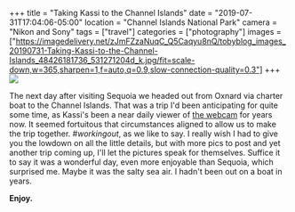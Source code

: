 +++
title = "Taking Kassi to the Channel Islands"
date = "2019-07-31T17:04:06-05:00"
location = "Channel Islands National Park"
camera = "Nikon and Sony"
tags = ["travel"]
categories = ["photography"]
images = ["https://imagedelivery.net/zJmFZzaNuqC_Q5Caqyu8nQ/tobyblog_images_20190731-Taking-Kassi-to-the-Channel-Islands_48426181736_531271204d_k.jpg/fit=scale-down,w=365,sharpen=1,f=auto,q=0.9,slow-connection-quality=0.3"]
+++
![](https://imagedelivery.net/zJmFZzaNuqC_Q5Caqyu8nQ/tobyblog_images_20190731-Taking-Kassi-to-the-Channel-Islands_48426181736_531271204d_k.jpg/fit=scale-down,w=780,sharpen=1,f=auto,q=0.9,slow-connection-quality=0.3)
<!--more-->

The next day after visiting Sequoia we headed out from Oxnard via charter boat to the Channel Islands. That was a trip I'd been anticipating for quite some time, as Kassi's been a near daily viewer of [the webcam](https://www.nps.gov/chis/learn/photosmultimedia/anacapa-landing-cove-webcam.htm) for years now. It seemed fortuitous that circumstances aligned to allow us to make the trip together. *#workingout*, as we like to say. I really wish I had to give you the lowdown on all the little details, but with more pics to post and yet another trip coming up, I'll let the pictures speak for themselves. Suffice it to say it was a wonderful day, even more enjoyable than Sequoia, which surprised me. Maybe it was the salty sea air. I hadn't been out on a boat in years. 

**Enjoy.**

<div id="mygallery">
		<a class="swipebox" href="https://imagedelivery.net/zJmFZzaNuqC_Q5Caqyu8nQ/tobyblog_images_20190731-Taking-Kassi-to-the-Channel-Islands_48426327312_cf2400c9e0_k.jpg/fit=scale-down,w=1024,sharpen=1,f=auto,q=0.9,slow-connection-quality=0.3">
			    <img alt="" src="https://imagedelivery.net/zJmFZzaNuqC_Q5Caqyu8nQ/tobyblog_images_20190731-Taking-Kassi-to-the-Channel-Islands_48426327312_cf2400c9e0_k.jpg/fit=scale-down,w=365,sharpen=1,f=auto,q=0.9,slow-connection-quality=0.3"></a>
		<a class="swipebox" href="https://imagedelivery.net/zJmFZzaNuqC_Q5Caqyu8nQ/tobyblog_images_20190731-Taking-Kassi-to-the-Channel-Islands_48426173521_c7a3c47ee3_k.jpg/fit=scale-down,w=1024,sharpen=1,f=auto,q=0.9,slow-connection-quality=0.3">
			    <img alt="" src="https://imagedelivery.net/zJmFZzaNuqC_Q5Caqyu8nQ/tobyblog_images_20190731-Taking-Kassi-to-the-Channel-Islands_48426173521_c7a3c47ee3_k.jpg/fit=scale-down,w=365,sharpen=1,f=auto,q=0.9,slow-connection-quality=0.3"></a>
		<a class="swipebox" href="https://imagedelivery.net/zJmFZzaNuqC_Q5Caqyu8nQ/tobyblog_images_20190731-Taking-Kassi-to-the-Channel-Islands_48426316727_e13b1376dc_k.jpg/fit=scale-down,w=1024,sharpen=1,f=auto,q=0.9,slow-connection-quality=0.3">
			    <img alt="" src="https://imagedelivery.net/zJmFZzaNuqC_Q5Caqyu8nQ/tobyblog_images_20190731-Taking-Kassi-to-the-Channel-Islands_48426316727_e13b1376dc_k.jpg/fit=scale-down,w=365,sharpen=1,f=auto,q=0.9,slow-connection-quality=0.3"></a>
		<a class="swipebox" href="https://imagedelivery.net/zJmFZzaNuqC_Q5Caqyu8nQ/tobyblog_images_20190731-Taking-Kassi-to-the-Channel-Islands_48426318392_e6ce71f4e1_k.jpg/fit=scale-down,w=1024,sharpen=1,f=auto,q=0.9,slow-connection-quality=0.3">
			    <img alt="" src="https://imagedelivery.net/zJmFZzaNuqC_Q5Caqyu8nQ/tobyblog_images_20190731-Taking-Kassi-to-the-Channel-Islands_48426318392_e6ce71f4e1_k.jpg/fit=scale-down,w=365,sharpen=1,f=auto,q=0.9,slow-connection-quality=0.3"></a>
		<a class="swipebox" href="https://imagedelivery.net/zJmFZzaNuqC_Q5Caqyu8nQ/tobyblog_images_20190731-Taking-Kassi-to-the-Channel-Islands_48426173351_99676fa2c9_k.jpg/fit=scale-down,w=1024,sharpen=1,f=auto,q=0.9,slow-connection-quality=0.3">
			    <img alt="" src="https://imagedelivery.net/zJmFZzaNuqC_Q5Caqyu8nQ/tobyblog_images_20190731-Taking-Kassi-to-the-Channel-Islands_48426173351_99676fa2c9_k.jpg/fit=scale-down,w=365,sharpen=1,f=auto,q=0.9,slow-connection-quality=0.3"></a>
		<a class="swipebox" href="https://imagedelivery.net/zJmFZzaNuqC_Q5Caqyu8nQ/tobyblog_images_20190731-Taking-Kassi-to-the-Channel-Islands_48426181191_78fefdcefe_k.jpg/fit=scale-down,w=1024,sharpen=1,f=auto,q=0.9,slow-connection-quality=0.3">
			    <img alt="" src="https://imagedelivery.net/zJmFZzaNuqC_Q5Caqyu8nQ/tobyblog_images_20190731-Taking-Kassi-to-the-Channel-Islands_48426181191_78fefdcefe_k.jpg/fit=scale-down,w=365,sharpen=1,f=auto,q=0.9,slow-connection-quality=0.3"></a>
		<a class="swipebox" href="https://imagedelivery.net/zJmFZzaNuqC_Q5Caqyu8nQ/tobyblog_images_20190731-Taking-Kassi-to-the-Channel-Islands_48426182006_f79971571d_k.jpg/fit=scale-down,w=1024,sharpen=1,f=auto,q=0.9,slow-connection-quality=0.3">
			    <img alt="" src="https://imagedelivery.net/zJmFZzaNuqC_Q5Caqyu8nQ/tobyblog_images_20190731-Taking-Kassi-to-the-Channel-Islands_48426182006_f79971571d_k.jpg/fit=scale-down,w=365,sharpen=1,f=auto,q=0.9,slow-connection-quality=0.3"></a>
		<a class="swipebox" href="https://imagedelivery.net/zJmFZzaNuqC_Q5Caqyu8nQ/tobyblog_images_20190731-Taking-Kassi-to-the-Channel-Islands_48426322092_83604d0ba3_k.jpg/fit=scale-down,w=1024,sharpen=1,f=auto,q=0.9,slow-connection-quality=0.3">
			    <img alt="" src="https://imagedelivery.net/zJmFZzaNuqC_Q5Caqyu8nQ/tobyblog_images_20190731-Taking-Kassi-to-the-Channel-Islands_48426322092_83604d0ba3_k.jpg/fit=scale-down,w=365,sharpen=1,f=auto,q=0.9,slow-connection-quality=0.3"></a>
		<a class="swipebox" href="https://imagedelivery.net/zJmFZzaNuqC_Q5Caqyu8nQ/tobyblog_images_20190731-Taking-Kassi-to-the-Channel-Islands_48426172631_a8077183a4_k.jpg/fit=scale-down,w=1024,sharpen=1,f=auto,q=0.9,slow-connection-quality=0.3">
			    <img alt="" src="https://imagedelivery.net/zJmFZzaNuqC_Q5Caqyu8nQ/tobyblog_images_20190731-Taking-Kassi-to-the-Channel-Islands_48426172631_a8077183a4_k.jpg/fit=scale-down,w=365,sharpen=1,f=auto,q=0.9,slow-connection-quality=0.3"></a>
		<a class="swipebox" href="https://imagedelivery.net/zJmFZzaNuqC_Q5Caqyu8nQ/tobyblog_images_20190731-Taking-Kassi-to-the-Channel-Islands_48426313927_6352b0b7bf_k.jpg/fit=scale-down,w=1024,sharpen=1,f=auto,q=0.9,slow-connection-quality=0.3">
			    <img alt="" src="https://imagedelivery.net/zJmFZzaNuqC_Q5Caqyu8nQ/tobyblog_images_20190731-Taking-Kassi-to-the-Channel-Islands_48426313927_6352b0b7bf_k.jpg/fit=scale-down,w=365,sharpen=1,f=auto,q=0.9,slow-connection-quality=0.3"></a>
		<a class="swipebox" href="https://imagedelivery.net/zJmFZzaNuqC_Q5Caqyu8nQ/tobyblog_images_20190731-Taking-Kassi-to-the-Channel-Islands_48426317017_1199fbc37b_k.jpg/fit=scale-down,w=1024,sharpen=1,f=auto,q=0.9,slow-connection-quality=0.3">
			    <img alt="" src="https://imagedelivery.net/zJmFZzaNuqC_Q5Caqyu8nQ/tobyblog_images_20190731-Taking-Kassi-to-the-Channel-Islands_48426317017_1199fbc37b_k.jpg/fit=scale-down,w=365,sharpen=1,f=auto,q=0.9,slow-connection-quality=0.3"></a>
		<a class="swipebox" href="https://imagedelivery.net/zJmFZzaNuqC_Q5Caqyu8nQ/tobyblog_images_20190731-Taking-Kassi-to-the-Channel-Islands_48426319997_39832b7c7b_k.jpg/fit=scale-down,w=1024,sharpen=1,f=auto,q=0.9,slow-connection-quality=0.3">
			    <img alt="" src="https://imagedelivery.net/zJmFZzaNuqC_Q5Caqyu8nQ/tobyblog_images_20190731-Taking-Kassi-to-the-Channel-Islands_48426319997_39832b7c7b_k.jpg/fit=scale-down,w=365,sharpen=1,f=auto,q=0.9,slow-connection-quality=0.3"></a>
		<a class="swipebox" href="https://imagedelivery.net/zJmFZzaNuqC_Q5Caqyu8nQ/tobyblog_images_20190731-Taking-Kassi-to-the-Channel-Islands_48426185046_621b330ffd_k.jpg/fit=scale-down,w=1024,sharpen=1,f=auto,q=0.9,slow-connection-quality=0.3">
			    <img alt="" src="https://imagedelivery.net/zJmFZzaNuqC_Q5Caqyu8nQ/tobyblog_images_20190731-Taking-Kassi-to-the-Channel-Islands_48426185046_621b330ffd_k.jpg/fit=scale-down,w=365,sharpen=1,f=auto,q=0.9,slow-connection-quality=0.3"></a>
		<a class="swipebox" href="https://imagedelivery.net/zJmFZzaNuqC_Q5Caqyu8nQ/tobyblog_images_20190731-Taking-Kassi-to-the-Channel-Islands_48426185466_bdadef50c4_k.jpg/fit=scale-down,w=1024,sharpen=1,f=auto,q=0.9,slow-connection-quality=0.3">
			    <img alt="" src="https://imagedelivery.net/zJmFZzaNuqC_Q5Caqyu8nQ/tobyblog_images_20190731-Taking-Kassi-to-the-Channel-Islands_48426185466_bdadef50c4_k.jpg/fit=scale-down,w=365,sharpen=1,f=auto,q=0.9,slow-connection-quality=0.3"></a>
		<a class="swipebox" href="https://imagedelivery.net/zJmFZzaNuqC_Q5Caqyu8nQ/tobyblog_images_20190731-Taking-Kassi-to-the-Channel-Islands_48426309022_e83cd5e752_k.jpg/fit=scale-down,w=1024,sharpen=1,f=auto,q=0.9,slow-connection-quality=0.3">
			    <img alt="" src="https://imagedelivery.net/zJmFZzaNuqC_Q5Caqyu8nQ/tobyblog_images_20190731-Taking-Kassi-to-the-Channel-Islands_48426309022_e83cd5e752_k.jpg/fit=scale-down,w=365,sharpen=1,f=auto,q=0.9,slow-connection-quality=0.3"></a>
		<a class="swipebox" href="https://imagedelivery.net/zJmFZzaNuqC_Q5Caqyu8nQ/tobyblog_images_20190731-Taking-Kassi-to-the-Channel-Islands_48426315347_d7db796ae9_k.jpg/fit=scale-down,w=1024,sharpen=1,f=auto,q=0.9,slow-connection-quality=0.3">
			    <img alt="" src="https://imagedelivery.net/zJmFZzaNuqC_Q5Caqyu8nQ/tobyblog_images_20190731-Taking-Kassi-to-the-Channel-Islands_48426315347_d7db796ae9_k.jpg/fit=scale-down,w=365,sharpen=1,f=auto,q=0.9,slow-connection-quality=0.3"></a>
		<a class="swipebox" href="https://imagedelivery.net/zJmFZzaNuqC_Q5Caqyu8nQ/tobyblog_images_20190731-Taking-Kassi-to-the-Channel-Islands_48426309477_2fab2e11ea_k.jpg/fit=scale-down,w=1024,sharpen=1,f=auto,q=0.9,slow-connection-quality=0.3">
			    <img alt="" src="https://imagedelivery.net/zJmFZzaNuqC_Q5Caqyu8nQ/tobyblog_images_20190731-Taking-Kassi-to-the-Channel-Islands_48426309477_2fab2e11ea_k.jpg/fit=scale-down,w=365,sharpen=1,f=auto,q=0.9,slow-connection-quality=0.3"></a>
		<a class="swipebox" href="https://imagedelivery.net/zJmFZzaNuqC_Q5Caqyu8nQ/tobyblog_images_20190731-Taking-Kassi-to-the-Channel-Islands_48426172206_90963dd307_k.jpg/fit=scale-down,w=1024,sharpen=1,f=auto,q=0.9,slow-connection-quality=0.3">
			    <img alt="" src="https://imagedelivery.net/zJmFZzaNuqC_Q5Caqyu8nQ/tobyblog_images_20190731-Taking-Kassi-to-the-Channel-Islands_48426172206_90963dd307_k.jpg/fit=scale-down,w=365,sharpen=1,f=auto,q=0.9,slow-connection-quality=0.3"></a>
		<a class="swipebox" href="https://imagedelivery.net/zJmFZzaNuqC_Q5Caqyu8nQ/tobyblog_images_20190731-Taking-Kassi-to-the-Channel-Islands_48426179266_b592d09cd3_k.jpg/fit=scale-down,w=1024,sharpen=1,f=auto,q=0.9,slow-connection-quality=0.3">
			    <img alt="" src="https://imagedelivery.net/zJmFZzaNuqC_Q5Caqyu8nQ/tobyblog_images_20190731-Taking-Kassi-to-the-Channel-Islands_48426179266_b592d09cd3_k.jpg/fit=scale-down,w=365,sharpen=1,f=auto,q=0.9,slow-connection-quality=0.3"></a>
		<a class="swipebox" href="https://imagedelivery.net/zJmFZzaNuqC_Q5Caqyu8nQ/tobyblog_images_20190731-Taking-Kassi-to-the-Channel-Islands_48426184186_f6550e0c95_k.jpg/fit=scale-down,w=1024,sharpen=1,f=auto,q=0.9,slow-connection-quality=0.3">
			    <img alt="" src="https://imagedelivery.net/zJmFZzaNuqC_Q5Caqyu8nQ/tobyblog_images_20190731-Taking-Kassi-to-the-Channel-Islands_48426184186_f6550e0c95_k.jpg/fit=scale-down,w=365,sharpen=1,f=auto,q=0.9,slow-connection-quality=0.3"></a>
		<a class="swipebox" href="https://imagedelivery.net/zJmFZzaNuqC_Q5Caqyu8nQ/tobyblog_images_20190731-Taking-Kassi-to-the-Channel-Islands_48426165916_399033ac02_k.jpg/fit=scale-down,w=1024,sharpen=1,f=auto,q=0.9,slow-connection-quality=0.3">
			    <img alt="" src="https://imagedelivery.net/zJmFZzaNuqC_Q5Caqyu8nQ/tobyblog_images_20190731-Taking-Kassi-to-the-Channel-Islands_48426165916_399033ac02_k.jpg/fit=scale-down,w=365,sharpen=1,f=auto,q=0.9,slow-connection-quality=0.3"></a>
		<a class="swipebox" href="https://imagedelivery.net/zJmFZzaNuqC_Q5Caqyu8nQ/tobyblog_images_20190731-Taking-Kassi-to-the-Channel-Islands_48426166621_0ec01e5556_k.jpg/fit=scale-down,w=1024,sharpen=1,f=auto,q=0.9,slow-connection-quality=0.3">
			    <img alt="" src="https://imagedelivery.net/zJmFZzaNuqC_Q5Caqyu8nQ/tobyblog_images_20190731-Taking-Kassi-to-the-Channel-Islands_48426166621_0ec01e5556_k.jpg/fit=scale-down,w=365,sharpen=1,f=auto,q=0.9,slow-connection-quality=0.3"></a>
		<a class="swipebox" href="https://imagedelivery.net/zJmFZzaNuqC_Q5Caqyu8nQ/tobyblog_images_20190731-Taking-Kassi-to-the-Channel-Islands_48426182536_f0d8bc5100_k.jpg/fit=scale-down,w=1024,sharpen=1,f=auto,q=0.9,slow-connection-quality=0.3">
			    <img alt="" src="https://imagedelivery.net/zJmFZzaNuqC_Q5Caqyu8nQ/tobyblog_images_20190731-Taking-Kassi-to-the-Channel-Islands_48426182536_f0d8bc5100_k.jpg/fit=scale-down,w=365,sharpen=1,f=auto,q=0.9,slow-connection-quality=0.3"></a>
		<a class="swipebox" href="https://imagedelivery.net/zJmFZzaNuqC_Q5Caqyu8nQ/tobyblog_images_20190731-Taking-Kassi-to-the-Channel-Islands_48426165431_8ec4a41a33_k.jpg/fit=scale-down,w=1024,sharpen=1,f=auto,q=0.9,slow-connection-quality=0.3">
			    <img alt="" src="https://imagedelivery.net/zJmFZzaNuqC_Q5Caqyu8nQ/tobyblog_images_20190731-Taking-Kassi-to-the-Channel-Islands_48426165431_8ec4a41a33_k.jpg/fit=scale-down,w=365,sharpen=1,f=auto,q=0.9,slow-connection-quality=0.3"></a>
		<a class="swipebox" href="https://imagedelivery.net/zJmFZzaNuqC_Q5Caqyu8nQ/tobyblog_images_20190731-Taking-Kassi-to-the-Channel-Islands_48426305587_fde245a379_k.jpg/fit=scale-down,w=1024,sharpen=1,f=auto,q=0.9,slow-connection-quality=0.3">
			    <img alt="" src="https://imagedelivery.net/zJmFZzaNuqC_Q5Caqyu8nQ/tobyblog_images_20190731-Taking-Kassi-to-the-Channel-Islands_48426305587_fde245a379_k.jpg/fit=scale-down,w=365,sharpen=1,f=auto,q=0.9,slow-connection-quality=0.3"></a>
		<a class="swipebox" href="https://imagedelivery.net/zJmFZzaNuqC_Q5Caqyu8nQ/tobyblog_images_20190731-Taking-Kassi-to-the-Channel-Islands_48426315902_36cf6d8307_k.jpg/fit=scale-down,w=1024,sharpen=1,f=auto,q=0.9,slow-connection-quality=0.3">
			    <img alt="" src="https://imagedelivery.net/zJmFZzaNuqC_Q5Caqyu8nQ/tobyblog_images_20190731-Taking-Kassi-to-the-Channel-Islands_48426315902_36cf6d8307_k.jpg/fit=scale-down,w=365,sharpen=1,f=auto,q=0.9,slow-connection-quality=0.3"></a>
		<a class="swipebox" href="https://imagedelivery.net/zJmFZzaNuqC_Q5Caqyu8nQ/tobyblog_images_20190731-Taking-Kassi-to-the-Channel-Islands_48426183071_121e47fb6e_k.jpg/fit=scale-down,w=1024,sharpen=1,f=auto,q=0.9,slow-connection-quality=0.3">
			    <img alt="" src="https://imagedelivery.net/zJmFZzaNuqC_Q5Caqyu8nQ/tobyblog_images_20190731-Taking-Kassi-to-the-Channel-Islands_48426183071_121e47fb6e_k.jpg/fit=scale-down,w=365,sharpen=1,f=auto,q=0.9,slow-connection-quality=0.3"></a>
		<a class="swipebox" href="https://imagedelivery.net/zJmFZzaNuqC_Q5Caqyu8nQ/tobyblog_images_20190731-Taking-Kassi-to-the-Channel-Islands_48426315117_091b0e415d_k.jpg/fit=scale-down,w=1024,sharpen=1,f=auto,q=0.9,slow-connection-quality=0.3">
			    <img alt="" src="https://imagedelivery.net/zJmFZzaNuqC_Q5Caqyu8nQ/tobyblog_images_20190731-Taking-Kassi-to-the-Channel-Islands_48426315117_091b0e415d_k.jpg/fit=scale-down,w=365,sharpen=1,f=auto,q=0.9,slow-connection-quality=0.3"></a>
		<a class="swipebox" href="https://imagedelivery.net/zJmFZzaNuqC_Q5Caqyu8nQ/tobyblog_images_20190731-Taking-Kassi-to-the-Channel-Islands_48426316482_55d8b553a2_k.jpg/fit=scale-down,w=1024,sharpen=1,f=auto,q=0.9,slow-connection-quality=0.3">
			    <img alt="" src="https://imagedelivery.net/zJmFZzaNuqC_Q5Caqyu8nQ/tobyblog_images_20190731-Taking-Kassi-to-the-Channel-Islands_48426316482_55d8b553a2_k.jpg/fit=scale-down,w=365,sharpen=1,f=auto,q=0.9,slow-connection-quality=0.3"></a>
		<a class="swipebox" href="https://imagedelivery.net/zJmFZzaNuqC_Q5Caqyu8nQ/tobyblog_images_20190731-Taking-Kassi-to-the-Channel-Islands_48426305897_79993b198d_k.jpg/fit=scale-down,w=1024,sharpen=1,f=auto,q=0.9,slow-connection-quality=0.3">
			    <img alt="" src="https://imagedelivery.net/zJmFZzaNuqC_Q5Caqyu8nQ/tobyblog_images_20190731-Taking-Kassi-to-the-Channel-Islands_48426305897_79993b198d_k.jpg/fit=scale-down,w=365,sharpen=1,f=auto,q=0.9,slow-connection-quality=0.3"></a>
		<a class="swipebox" href="https://imagedelivery.net/zJmFZzaNuqC_Q5Caqyu8nQ/tobyblog_images_20190731-Taking-Kassi-to-the-Channel-Islands_48426179911_a82aef6e30_k.jpg/fit=scale-down,w=1024,sharpen=1,f=auto,q=0.9,slow-connection-quality=0.3">
			    <img alt="" src="https://imagedelivery.net/zJmFZzaNuqC_Q5Caqyu8nQ/tobyblog_images_20190731-Taking-Kassi-to-the-Channel-Islands_48426179911_a82aef6e30_k.jpg/fit=scale-down,w=365,sharpen=1,f=auto,q=0.9,slow-connection-quality=0.3"></a>
		<a class="swipebox" href="https://imagedelivery.net/zJmFZzaNuqC_Q5Caqyu8nQ/tobyblog_images_20190731-Taking-Kassi-to-the-Channel-Islands_48426304837_ff36d297b4_k.jpg/fit=scale-down,w=1024,sharpen=1,f=auto,q=0.9,slow-connection-quality=0.3">
			    <img alt="" src="https://imagedelivery.net/zJmFZzaNuqC_Q5Caqyu8nQ/tobyblog_images_20190731-Taking-Kassi-to-the-Channel-Islands_48426304837_ff36d297b4_k.jpg/fit=scale-down,w=365,sharpen=1,f=auto,q=0.9,slow-connection-quality=0.3"></a>
		<a class="swipebox" href="https://imagedelivery.net/zJmFZzaNuqC_Q5Caqyu8nQ/tobyblog_images_20190731-Taking-Kassi-to-the-Channel-Islands_48426320757_a5757399e3_k.jpg/fit=scale-down,w=1024,sharpen=1,f=auto,q=0.9,slow-connection-quality=0.3">
			    <img alt="" src="https://imagedelivery.net/zJmFZzaNuqC_Q5Caqyu8nQ/tobyblog_images_20190731-Taking-Kassi-to-the-Channel-Islands_48426320757_a5757399e3_k.jpg/fit=scale-down,w=365,sharpen=1,f=auto,q=0.9,slow-connection-quality=0.3"></a>
		<a class="swipebox" href="https://imagedelivery.net/zJmFZzaNuqC_Q5Caqyu8nQ/tobyblog_images_20190731-Taking-Kassi-to-the-Channel-Islands_48426327457_4c22385331_k.jpg/fit=scale-down,w=1024,sharpen=1,f=auto,q=0.9,slow-connection-quality=0.3">
			    <img alt="" src="https://imagedelivery.net/zJmFZzaNuqC_Q5Caqyu8nQ/tobyblog_images_20190731-Taking-Kassi-to-the-Channel-Islands_48426327457_4c22385331_k.jpg/fit=scale-down,w=365,sharpen=1,f=auto,q=0.9,slow-connection-quality=0.3"></a>
		<a class="swipebox" href="https://imagedelivery.net/zJmFZzaNuqC_Q5Caqyu8nQ/tobyblog_images_20190731-Taking-Kassi-to-the-Channel-Islands_48426309992_97e319d2ba_k.jpg/fit=scale-down,w=1024,sharpen=1,f=auto,q=0.9,slow-connection-quality=0.3">
			    <img alt="" src="https://imagedelivery.net/zJmFZzaNuqC_Q5Caqyu8nQ/tobyblog_images_20190731-Taking-Kassi-to-the-Channel-Islands_48426309992_97e319d2ba_k.jpg/fit=scale-down,w=365,sharpen=1,f=auto,q=0.9,slow-connection-quality=0.3"></a>
		<a class="swipebox" href="https://imagedelivery.net/zJmFZzaNuqC_Q5Caqyu8nQ/tobyblog_images_20190731-Taking-Kassi-to-the-Channel-Islands_48426185791_6d5d7ae887_k.jpg/fit=scale-down,w=1024,sharpen=1,f=auto,q=0.9,slow-connection-quality=0.3">
			    <img alt="" src="https://imagedelivery.net/zJmFZzaNuqC_Q5Caqyu8nQ/tobyblog_images_20190731-Taking-Kassi-to-the-Channel-Islands_48426185791_6d5d7ae887_k.jpg/fit=scale-down,w=365,sharpen=1,f=auto,q=0.9,slow-connection-quality=0.3"></a>
		<a class="swipebox" href="https://imagedelivery.net/zJmFZzaNuqC_Q5Caqyu8nQ/tobyblog_images_20190731-Taking-Kassi-to-the-Channel-Islands_48426319667_7b4aa08fdf_k.jpg/fit=scale-down,w=1024,sharpen=1,f=auto,q=0.9,slow-connection-quality=0.3">
			    <img alt="" src="https://imagedelivery.net/zJmFZzaNuqC_Q5Caqyu8nQ/tobyblog_images_20190731-Taking-Kassi-to-the-Channel-Islands_48426319667_7b4aa08fdf_k.jpg/fit=scale-down,w=365,sharpen=1,f=auto,q=0.9,slow-connection-quality=0.3"></a>
		<a class="swipebox" href="https://imagedelivery.net/zJmFZzaNuqC_Q5Caqyu8nQ/tobyblog_images_20190731-Taking-Kassi-to-the-Channel-Islands_48426323397_bea7e729b5_k.jpg/fit=scale-down,w=1024,sharpen=1,f=auto,q=0.9,slow-connection-quality=0.3">
			    <img alt="" src="https://imagedelivery.net/zJmFZzaNuqC_Q5Caqyu8nQ/tobyblog_images_20190731-Taking-Kassi-to-the-Channel-Islands_48426323397_bea7e729b5_k.jpg/fit=scale-down,w=365,sharpen=1,f=auto,q=0.9,slow-connection-quality=0.3"></a>
		<a class="swipebox" href="https://imagedelivery.net/zJmFZzaNuqC_Q5Caqyu8nQ/tobyblog_images_20190731-Taking-Kassi-to-the-Channel-Islands_48426326627_0625df47b3_k.jpg/fit=scale-down,w=1024,sharpen=1,f=auto,q=0.9,slow-connection-quality=0.3">
			    <img alt="" src="https://imagedelivery.net/zJmFZzaNuqC_Q5Caqyu8nQ/tobyblog_images_20190731-Taking-Kassi-to-the-Channel-Islands_48426326627_0625df47b3_k.jpg/fit=scale-down,w=365,sharpen=1,f=auto,q=0.9,slow-connection-quality=0.3"></a>
		<a class="swipebox" href="https://imagedelivery.net/zJmFZzaNuqC_Q5Caqyu8nQ/tobyblog_images_20190731-Taking-Kassi-to-the-Channel-Islands_48426180266_2eedce8821_k.jpg/fit=scale-down,w=1024,sharpen=1,f=auto,q=0.9,slow-connection-quality=0.3">
			    <img alt="" src="https://imagedelivery.net/zJmFZzaNuqC_Q5Caqyu8nQ/tobyblog_images_20190731-Taking-Kassi-to-the-Channel-Islands_48426180266_2eedce8821_k.jpg/fit=scale-down,w=365,sharpen=1,f=auto,q=0.9,slow-connection-quality=0.3"></a>
		<a class="swipebox" href="https://imagedelivery.net/zJmFZzaNuqC_Q5Caqyu8nQ/tobyblog_images_20190731-Taking-Kassi-to-the-Channel-Islands_48426171461_b875fd7373_k.jpg/fit=scale-down,w=1024,sharpen=1,f=auto,q=0.9,slow-connection-quality=0.3">
			    <img alt="" src="https://imagedelivery.net/zJmFZzaNuqC_Q5Caqyu8nQ/tobyblog_images_20190731-Taking-Kassi-to-the-Channel-Islands_48426171461_b875fd7373_k.jpg/fit=scale-down,w=365,sharpen=1,f=auto,q=0.9,slow-connection-quality=0.3"></a>
		<a class="swipebox" href="https://imagedelivery.net/zJmFZzaNuqC_Q5Caqyu8nQ/tobyblog_images_20190731-Taking-Kassi-to-the-Channel-Islands_48426317222_2964d8c3c7_k.jpg/fit=scale-down,w=1024,sharpen=1,f=auto,q=0.9,slow-connection-quality=0.3">
			    <img alt="" src="https://imagedelivery.net/zJmFZzaNuqC_Q5Caqyu8nQ/tobyblog_images_20190731-Taking-Kassi-to-the-Channel-Islands_48426317222_2964d8c3c7_k.jpg/fit=scale-down,w=365,sharpen=1,f=auto,q=0.9,slow-connection-quality=0.3"></a>
		<a class="swipebox" href="https://imagedelivery.net/zJmFZzaNuqC_Q5Caqyu8nQ/tobyblog_images_20190731-Taking-Kassi-to-the-Channel-Islands_48426311447_582fd7411a_k.jpg/fit=scale-down,w=1024,sharpen=1,f=auto,q=0.9,slow-connection-quality=0.3">
			    <img alt="" src="https://imagedelivery.net/zJmFZzaNuqC_Q5Caqyu8nQ/tobyblog_images_20190731-Taking-Kassi-to-the-Channel-Islands_48426311447_582fd7411a_k.jpg/fit=scale-down,w=365,sharpen=1,f=auto,q=0.9,slow-connection-quality=0.3"></a>
		<a class="swipebox" href="https://imagedelivery.net/zJmFZzaNuqC_Q5Caqyu8nQ/tobyblog_images_20190731-Taking-Kassi-to-the-Channel-Islands_48426311672_9b378560ee_k.jpg/fit=scale-down,w=1024,sharpen=1,f=auto,q=0.9,slow-connection-quality=0.3">
			    <img alt="" src="https://imagedelivery.net/zJmFZzaNuqC_Q5Caqyu8nQ/tobyblog_images_20190731-Taking-Kassi-to-the-Channel-Islands_48426311672_9b378560ee_k.jpg/fit=scale-down,w=365,sharpen=1,f=auto,q=0.9,slow-connection-quality=0.3"></a>
		<a class="swipebox" href="https://imagedelivery.net/zJmFZzaNuqC_Q5Caqyu8nQ/tobyblog_images_20190731-Taking-Kassi-to-the-Channel-Islands_48426168856_429de02475_k.jpg/fit=scale-down,w=1024,sharpen=1,f=auto,q=0.9,slow-connection-quality=0.3">
			    <img alt="" src="https://imagedelivery.net/zJmFZzaNuqC_Q5Caqyu8nQ/tobyblog_images_20190731-Taking-Kassi-to-the-Channel-Islands_48426168856_429de02475_k.jpg/fit=scale-down,w=365,sharpen=1,f=auto,q=0.9,slow-connection-quality=0.3"></a>
		<a class="swipebox" href="https://imagedelivery.net/zJmFZzaNuqC_Q5Caqyu8nQ/tobyblog_images_20190731-Taking-Kassi-to-the-Channel-Islands_48426325572_0f5f6c392c_k.jpg/fit=scale-down,w=1024,sharpen=1,f=auto,q=0.9,slow-connection-quality=0.3">
			    <img alt="" src="https://imagedelivery.net/zJmFZzaNuqC_Q5Caqyu8nQ/tobyblog_images_20190731-Taking-Kassi-to-the-Channel-Islands_48426325572_0f5f6c392c_k.jpg/fit=scale-down,w=365,sharpen=1,f=auto,q=0.9,slow-connection-quality=0.3"></a>
		<a class="swipebox" href="https://imagedelivery.net/zJmFZzaNuqC_Q5Caqyu8nQ/tobyblog_images_20190731-Taking-Kassi-to-the-Channel-Islands_48426166076_7b2e949f2d_k.jpg/fit=scale-down,w=1024,sharpen=1,f=auto,q=0.9,slow-connection-quality=0.3">
			    <img alt="" src="https://imagedelivery.net/zJmFZzaNuqC_Q5Caqyu8nQ/tobyblog_images_20190731-Taking-Kassi-to-the-Channel-Islands_48426166076_7b2e949f2d_k.jpg/fit=scale-down,w=365,sharpen=1,f=auto,q=0.9,slow-connection-quality=0.3"></a>
		<a class="swipebox" href="https://imagedelivery.net/zJmFZzaNuqC_Q5Caqyu8nQ/tobyblog_images_20190731-Taking-Kassi-to-the-Channel-Islands_48426312947_e2e6012012_k.jpg/fit=scale-down,w=1024,sharpen=1,f=auto,q=0.9,slow-connection-quality=0.3">
			    <img alt="" src="https://imagedelivery.net/zJmFZzaNuqC_Q5Caqyu8nQ/tobyblog_images_20190731-Taking-Kassi-to-the-Channel-Islands_48426312947_e2e6012012_k.jpg/fit=scale-down,w=365,sharpen=1,f=auto,q=0.9,slow-connection-quality=0.3"></a>
		<a class="swipebox" href="https://imagedelivery.net/zJmFZzaNuqC_Q5Caqyu8nQ/tobyblog_images_20190731-Taking-Kassi-to-the-Channel-Islands_48426169276_0070f0c2c5_k.jpg/fit=scale-down,w=1024,sharpen=1,f=auto,q=0.9,slow-connection-quality=0.3">
			    <img alt="" src="https://imagedelivery.net/zJmFZzaNuqC_Q5Caqyu8nQ/tobyblog_images_20190731-Taking-Kassi-to-the-Channel-Islands_48426169276_0070f0c2c5_k.jpg/fit=scale-down,w=365,sharpen=1,f=auto,q=0.9,slow-connection-quality=0.3"></a>
		<a class="swipebox" href="https://imagedelivery.net/zJmFZzaNuqC_Q5Caqyu8nQ/tobyblog_images_20190731-Taking-Kassi-to-the-Channel-Islands_48426328042_c0b7909e5f_k.jpg/fit=scale-down,w=1024,sharpen=1,f=auto,q=0.9,slow-connection-quality=0.3">
			    <img alt="" src="https://imagedelivery.net/zJmFZzaNuqC_Q5Caqyu8nQ/tobyblog_images_20190731-Taking-Kassi-to-the-Channel-Islands_48426328042_c0b7909e5f_k.jpg/fit=scale-down,w=365,sharpen=1,f=auto,q=0.9,slow-connection-quality=0.3"></a>
		<a class="swipebox" href="https://imagedelivery.net/zJmFZzaNuqC_Q5Caqyu8nQ/tobyblog_images_20190731-Taking-Kassi-to-the-Channel-Islands_48426167771_7df285c5ce_k.jpg/fit=scale-down,w=1024,sharpen=1,f=auto,q=0.9,slow-connection-quality=0.3">
			    <img alt="" src="https://imagedelivery.net/zJmFZzaNuqC_Q5Caqyu8nQ/tobyblog_images_20190731-Taking-Kassi-to-the-Channel-Islands_48426167771_7df285c5ce_k.jpg/fit=scale-down,w=365,sharpen=1,f=auto,q=0.9,slow-connection-quality=0.3"></a>
		<a class="swipebox" href="https://imagedelivery.net/zJmFZzaNuqC_Q5Caqyu8nQ/tobyblog_images_20190731-Taking-Kassi-to-the-Channel-Islands_48426316182_ebb4fc14e8_k.jpg/fit=scale-down,w=1024,sharpen=1,f=auto,q=0.9,slow-connection-quality=0.3">
			    <img alt="" src="https://imagedelivery.net/zJmFZzaNuqC_Q5Caqyu8nQ/tobyblog_images_20190731-Taking-Kassi-to-the-Channel-Islands_48426316182_ebb4fc14e8_k.jpg/fit=scale-down,w=365,sharpen=1,f=auto,q=0.9,slow-connection-quality=0.3"></a>
		<a class="swipebox" href="https://imagedelivery.net/zJmFZzaNuqC_Q5Caqyu8nQ/tobyblog_images_20190731-Taking-Kassi-to-the-Channel-Islands_48426170956_83e5d9978c_k.jpg/fit=scale-down,w=1024,sharpen=1,f=auto,q=0.9,slow-connection-quality=0.3">
			    <img alt="" src="https://imagedelivery.net/zJmFZzaNuqC_Q5Caqyu8nQ/tobyblog_images_20190731-Taking-Kassi-to-the-Channel-Islands_48426170956_83e5d9978c_k.jpg/fit=scale-down,w=365,sharpen=1,f=auto,q=0.9,slow-connection-quality=0.3"></a>
		<a class="swipebox" href="https://imagedelivery.net/zJmFZzaNuqC_Q5Caqyu8nQ/tobyblog_images_20190731-Taking-Kassi-to-the-Channel-Islands_48426176936_74b7bce84d_k.jpg/fit=scale-down,w=1024,sharpen=1,f=auto,q=0.9,slow-connection-quality=0.3">
			    <img alt="" src="https://imagedelivery.net/zJmFZzaNuqC_Q5Caqyu8nQ/tobyblog_images_20190731-Taking-Kassi-to-the-Channel-Islands_48426176936_74b7bce84d_k.jpg/fit=scale-down,w=365,sharpen=1,f=auto,q=0.9,slow-connection-quality=0.3"></a>
		<a class="swipebox" href="https://imagedelivery.net/zJmFZzaNuqC_Q5Caqyu8nQ/tobyblog_images_20190731-Taking-Kassi-to-the-Channel-Islands_48426325757_f830985196_k.jpg/fit=scale-down,w=1024,sharpen=1,f=auto,q=0.9,slow-connection-quality=0.3">
			    <img alt="" src="https://imagedelivery.net/zJmFZzaNuqC_Q5Caqyu8nQ/tobyblog_images_20190731-Taking-Kassi-to-the-Channel-Islands_48426325757_f830985196_k.jpg/fit=scale-down,w=365,sharpen=1,f=auto,q=0.9,slow-connection-quality=0.3"></a>
		<a class="swipebox" href="https://imagedelivery.net/zJmFZzaNuqC_Q5Caqyu8nQ/tobyblog_images_20190731-Taking-Kassi-to-the-Channel-Islands_48426317602_08f1fdb0d5_k.jpg/fit=scale-down,w=1024,sharpen=1,f=auto,q=0.9,slow-connection-quality=0.3">
			    <img alt="" src="https://imagedelivery.net/zJmFZzaNuqC_Q5Caqyu8nQ/tobyblog_images_20190731-Taking-Kassi-to-the-Channel-Islands_48426317602_08f1fdb0d5_k.jpg/fit=scale-down,w=365,sharpen=1,f=auto,q=0.9,slow-connection-quality=0.3"></a>
		<a class="swipebox" href="https://imagedelivery.net/zJmFZzaNuqC_Q5Caqyu8nQ/tobyblog_images_20190731-Taking-Kassi-to-the-Channel-Islands_48426311847_f954c3ba98_k.jpg/fit=scale-down,w=1024,sharpen=1,f=auto,q=0.9,slow-connection-quality=0.3">
			    <img alt="" src="https://imagedelivery.net/zJmFZzaNuqC_Q5Caqyu8nQ/tobyblog_images_20190731-Taking-Kassi-to-the-Channel-Islands_48426311847_f954c3ba98_k.jpg/fit=scale-down,w=365,sharpen=1,f=auto,q=0.9,slow-connection-quality=0.3"></a>
		<a class="swipebox" href="https://imagedelivery.net/zJmFZzaNuqC_Q5Caqyu8nQ/tobyblog_images_20190731-Taking-Kassi-to-the-Channel-Islands_48426171706_948aa1c610_k.jpg/fit=scale-down,w=1024,sharpen=1,f=auto,q=0.9,slow-connection-quality=0.3">
			    <img alt="" src="https://imagedelivery.net/zJmFZzaNuqC_Q5Caqyu8nQ/tobyblog_images_20190731-Taking-Kassi-to-the-Channel-Islands_48426171706_948aa1c610_k.jpg/fit=scale-down,w=365,sharpen=1,f=auto,q=0.9,slow-connection-quality=0.3"></a>
		<a class="swipebox" href="https://imagedelivery.net/zJmFZzaNuqC_Q5Caqyu8nQ/tobyblog_images_20190731-Taking-Kassi-to-the-Channel-Islands_48426323807_35a86b4381_k.jpg/fit=scale-down,w=1024,sharpen=1,f=auto,q=0.9,slow-connection-quality=0.3">
			    <img alt="" src="https://imagedelivery.net/zJmFZzaNuqC_Q5Caqyu8nQ/tobyblog_images_20190731-Taking-Kassi-to-the-Channel-Islands_48426323807_35a86b4381_k.jpg/fit=scale-down,w=365,sharpen=1,f=auto,q=0.9,slow-connection-quality=0.3"></a>
		<a class="swipebox" href="https://imagedelivery.net/zJmFZzaNuqC_Q5Caqyu8nQ/tobyblog_images_20190731-Taking-Kassi-to-the-Channel-Islands_48426172416_5de3b058aa_k.jpg/fit=scale-down,w=1024,sharpen=1,f=auto,q=0.9,slow-connection-quality=0.3">
			    <img alt="" src="https://imagedelivery.net/zJmFZzaNuqC_Q5Caqyu8nQ/tobyblog_images_20190731-Taking-Kassi-to-the-Channel-Islands_48426172416_5de3b058aa_k.jpg/fit=scale-down,w=365,sharpen=1,f=auto,q=0.9,slow-connection-quality=0.3"></a>
		<a class="swipebox" href="https://imagedelivery.net/zJmFZzaNuqC_Q5Caqyu8nQ/tobyblog_images_20190731-Taking-Kassi-to-the-Channel-Islands_48426324697_416627d2e7_k.jpg/fit=scale-down,w=1024,sharpen=1,f=auto,q=0.9,slow-connection-quality=0.3">
			    <img alt="" src="https://imagedelivery.net/zJmFZzaNuqC_Q5Caqyu8nQ/tobyblog_images_20190731-Taking-Kassi-to-the-Channel-Islands_48426324697_416627d2e7_k.jpg/fit=scale-down,w=365,sharpen=1,f=auto,q=0.9,slow-connection-quality=0.3"></a>
		<a class="swipebox" href="https://imagedelivery.net/zJmFZzaNuqC_Q5Caqyu8nQ/tobyblog_images_20190731-Taking-Kassi-to-the-Channel-Islands_48426307262_498f63367e_k.jpg/fit=scale-down,w=1024,sharpen=1,f=auto,q=0.9,slow-connection-quality=0.3">
			    <img alt="" src="https://imagedelivery.net/zJmFZzaNuqC_Q5Caqyu8nQ/tobyblog_images_20190731-Taking-Kassi-to-the-Channel-Islands_48426307262_498f63367e_k.jpg/fit=scale-down,w=365,sharpen=1,f=auto,q=0.9,slow-connection-quality=0.3"></a>
		<a class="swipebox" href="https://imagedelivery.net/zJmFZzaNuqC_Q5Caqyu8nQ/tobyblog_images_20190731-Taking-Kassi-to-the-Channel-Islands_48426328367_c3aa528337_k.jpg/fit=scale-down,w=1024,sharpen=1,f=auto,q=0.9,slow-connection-quality=0.3">
			    <img alt="" src="https://imagedelivery.net/zJmFZzaNuqC_Q5Caqyu8nQ/tobyblog_images_20190731-Taking-Kassi-to-the-Channel-Islands_48426328367_c3aa528337_k.jpg/fit=scale-down,w=365,sharpen=1,f=auto,q=0.9,slow-connection-quality=0.3"></a>
		<a class="swipebox" href="https://imagedelivery.net/zJmFZzaNuqC_Q5Caqyu8nQ/tobyblog_images_20190731-Taking-Kassi-to-the-Channel-Islands_48426312272_d717608501_k.jpg/fit=scale-down,w=1024,sharpen=1,f=auto,q=0.9,slow-connection-quality=0.3">
			    <img alt="" src="https://imagedelivery.net/zJmFZzaNuqC_Q5Caqyu8nQ/tobyblog_images_20190731-Taking-Kassi-to-the-Channel-Islands_48426312272_d717608501_k.jpg/fit=scale-down,w=365,sharpen=1,f=auto,q=0.9,slow-connection-quality=0.3"></a>
		<a class="swipebox" href="https://imagedelivery.net/zJmFZzaNuqC_Q5Caqyu8nQ/tobyblog_images_20190731-Taking-Kassi-to-the-Channel-Islands_48426176781_91d1b03e81_k.jpg/fit=scale-down,w=1024,sharpen=1,f=auto,q=0.9,slow-connection-quality=0.3">
			    <img alt="" src="https://imagedelivery.net/zJmFZzaNuqC_Q5Caqyu8nQ/tobyblog_images_20190731-Taking-Kassi-to-the-Channel-Islands_48426176781_91d1b03e81_k.jpg/fit=scale-down,w=365,sharpen=1,f=auto,q=0.9,slow-connection-quality=0.3"></a>
		<a class="swipebox" href="https://imagedelivery.net/zJmFZzaNuqC_Q5Caqyu8nQ/tobyblog_images_20190731-Taking-Kassi-to-the-Channel-Islands_48426308322_23aa219e5f_k.jpg/fit=scale-down,w=1024,sharpen=1,f=auto,q=0.9,slow-connection-quality=0.3">
			    <img alt="" src="https://imagedelivery.net/zJmFZzaNuqC_Q5Caqyu8nQ/tobyblog_images_20190731-Taking-Kassi-to-the-Channel-Islands_48426308322_23aa219e5f_k.jpg/fit=scale-down,w=365,sharpen=1,f=auto,q=0.9,slow-connection-quality=0.3"></a>
		<a class="swipebox" href="https://imagedelivery.net/zJmFZzaNuqC_Q5Caqyu8nQ/tobyblog_images_20190731-Taking-Kassi-to-the-Channel-Islands_48426321797_3b41b12107_k.jpg/fit=scale-down,w=1024,sharpen=1,f=auto,q=0.9,slow-connection-quality=0.3">
			    <img alt="" src="https://imagedelivery.net/zJmFZzaNuqC_Q5Caqyu8nQ/tobyblog_images_20190731-Taking-Kassi-to-the-Channel-Islands_48426321797_3b41b12107_k.jpg/fit=scale-down,w=365,sharpen=1,f=auto,q=0.9,slow-connection-quality=0.3"></a>
		<a class="swipebox" href="https://imagedelivery.net/zJmFZzaNuqC_Q5Caqyu8nQ/tobyblog_images_20190731-Taking-Kassi-to-the-Channel-Islands_48426305017_2081acfa60_k.jpg/fit=scale-down,w=1024,sharpen=1,f=auto,q=0.9,slow-connection-quality=0.3">
			    <img alt="" src="https://imagedelivery.net/zJmFZzaNuqC_Q5Caqyu8nQ/tobyblog_images_20190731-Taking-Kassi-to-the-Channel-Islands_48426305017_2081acfa60_k.jpg/fit=scale-down,w=365,sharpen=1,f=auto,q=0.9,slow-connection-quality=0.3"></a>
		<a class="swipebox" href="https://imagedelivery.net/zJmFZzaNuqC_Q5Caqyu8nQ/tobyblog_images_20190731-Taking-Kassi-to-the-Channel-Islands_48426325977_76b3099949_k.jpg/fit=scale-down,w=1024,sharpen=1,f=auto,q=0.9,slow-connection-quality=0.3">
			    <img alt="" src="https://imagedelivery.net/zJmFZzaNuqC_Q5Caqyu8nQ/tobyblog_images_20190731-Taking-Kassi-to-the-Channel-Islands_48426325977_76b3099949_k.jpg/fit=scale-down,w=365,sharpen=1,f=auto,q=0.9,slow-connection-quality=0.3"></a>
		<a class="swipebox" href="https://imagedelivery.net/zJmFZzaNuqC_Q5Caqyu8nQ/tobyblog_images_20190731-Taking-Kassi-to-the-Channel-Islands_48426315057_762c3cb833_k.jpg/fit=scale-down,w=1024,sharpen=1,f=auto,q=0.9,slow-connection-quality=0.3">
			    <img alt="" src="https://imagedelivery.net/zJmFZzaNuqC_Q5Caqyu8nQ/tobyblog_images_20190731-Taking-Kassi-to-the-Channel-Islands_48426315057_762c3cb833_k.jpg/fit=scale-down,w=365,sharpen=1,f=auto,q=0.9,slow-connection-quality=0.3"></a>
		<a class="swipebox" href="https://imagedelivery.net/zJmFZzaNuqC_Q5Caqyu8nQ/tobyblog_images_20190731-Taking-Kassi-to-the-Channel-Islands_48426327662_89a6069b55_k.jpg/fit=scale-down,w=1024,sharpen=1,f=auto,q=0.9,slow-connection-quality=0.3">
			    <img alt="" src="https://imagedelivery.net/zJmFZzaNuqC_Q5Caqyu8nQ/tobyblog_images_20190731-Taking-Kassi-to-the-Channel-Islands_48426327662_89a6069b55_k.jpg/fit=scale-down,w=365,sharpen=1,f=auto,q=0.9,slow-connection-quality=0.3"></a>
		<a class="swipebox" href="https://imagedelivery.net/zJmFZzaNuqC_Q5Caqyu8nQ/tobyblog_images_20190731-Taking-Kassi-to-the-Channel-Islands_48426307047_3f86cb5e94_k.jpg/fit=scale-down,w=1024,sharpen=1,f=auto,q=0.9,slow-connection-quality=0.3">
			    <img alt="" src="https://imagedelivery.net/zJmFZzaNuqC_Q5Caqyu8nQ/tobyblog_images_20190731-Taking-Kassi-to-the-Channel-Islands_48426307047_3f86cb5e94_k.jpg/fit=scale-down,w=365,sharpen=1,f=auto,q=0.9,slow-connection-quality=0.3"></a>
		<a class="swipebox" href="https://imagedelivery.net/zJmFZzaNuqC_Q5Caqyu8nQ/tobyblog_images_20190731-Taking-Kassi-to-the-Channel-Islands_48426309197_b87d4ae291_k.jpg/fit=scale-down,w=1024,sharpen=1,f=auto,q=0.9,slow-connection-quality=0.3">
			    <img alt="" src="https://imagedelivery.net/zJmFZzaNuqC_Q5Caqyu8nQ/tobyblog_images_20190731-Taking-Kassi-to-the-Channel-Islands_48426309197_b87d4ae291_k.jpg/fit=scale-down,w=365,sharpen=1,f=auto,q=0.9,slow-connection-quality=0.3"></a>
		<a class="swipebox" href="https://imagedelivery.net/zJmFZzaNuqC_Q5Caqyu8nQ/tobyblog_images_20190731-Taking-Kassi-to-the-Channel-Islands_48426182891_cfeefe468c_k.jpg/fit=scale-down,w=1024,sharpen=1,f=auto,q=0.9,slow-connection-quality=0.3">
			    <img alt="" src="https://imagedelivery.net/zJmFZzaNuqC_Q5Caqyu8nQ/tobyblog_images_20190731-Taking-Kassi-to-the-Channel-Islands_48426182891_cfeefe468c_k.jpg/fit=scale-down,w=365,sharpen=1,f=auto,q=0.9,slow-connection-quality=0.3"></a>
		<a class="swipebox" href="https://imagedelivery.net/zJmFZzaNuqC_Q5Caqyu8nQ/tobyblog_images_20190731-Taking-Kassi-to-the-Channel-Islands_48426178141_bced9f4e32_k.jpg/fit=scale-down,w=1024,sharpen=1,f=auto,q=0.9,slow-connection-quality=0.3">
			    <img alt="" src="https://imagedelivery.net/zJmFZzaNuqC_Q5Caqyu8nQ/tobyblog_images_20190731-Taking-Kassi-to-the-Channel-Islands_48426178141_bced9f4e32_k.jpg/fit=scale-down,w=365,sharpen=1,f=auto,q=0.9,slow-connection-quality=0.3"></a>
		<a class="swipebox" href="https://imagedelivery.net/zJmFZzaNuqC_Q5Caqyu8nQ/tobyblog_images_20190731-Taking-Kassi-to-the-Channel-Islands_48426311072_6eb564107e_k.jpg/fit=scale-down,w=1024,sharpen=1,f=auto,q=0.9,slow-connection-quality=0.3">
			    <img alt="" src="https://imagedelivery.net/zJmFZzaNuqC_Q5Caqyu8nQ/tobyblog_images_20190731-Taking-Kassi-to-the-Channel-Islands_48426311072_6eb564107e_k.jpg/fit=scale-down,w=365,sharpen=1,f=auto,q=0.9,slow-connection-quality=0.3"></a>
		<a class="swipebox" href="https://imagedelivery.net/zJmFZzaNuqC_Q5Caqyu8nQ/tobyblog_images_20190731-Taking-Kassi-to-the-Channel-Islands_48426183636_52d5472d3d_k.jpg/fit=scale-down,w=1024,sharpen=1,f=auto,q=0.9,slow-connection-quality=0.3">
			    <img alt="" src="https://imagedelivery.net/zJmFZzaNuqC_Q5Caqyu8nQ/tobyblog_images_20190731-Taking-Kassi-to-the-Channel-Islands_48426183636_52d5472d3d_k.jpg/fit=scale-down,w=365,sharpen=1,f=auto,q=0.9,slow-connection-quality=0.3"></a>
		<a class="swipebox" href="https://imagedelivery.net/zJmFZzaNuqC_Q5Caqyu8nQ/tobyblog_images_20190731-Taking-Kassi-to-the-Channel-Islands_48426310772_98d06cf219_k.jpg/fit=scale-down,w=1024,sharpen=1,f=auto,q=0.9,slow-connection-quality=0.3">
			    <img alt="" src="https://imagedelivery.net/zJmFZzaNuqC_Q5Caqyu8nQ/tobyblog_images_20190731-Taking-Kassi-to-the-Channel-Islands_48426310772_98d06cf219_k.jpg/fit=scale-down,w=365,sharpen=1,f=auto,q=0.9,slow-connection-quality=0.3"></a>
		<a class="swipebox" href="https://imagedelivery.net/zJmFZzaNuqC_Q5Caqyu8nQ/tobyblog_images_20190731-Taking-Kassi-to-the-Channel-Islands_48426322617_cd6f91df15_k.jpg/fit=scale-down,w=1024,sharpen=1,f=auto,q=0.9,slow-connection-quality=0.3">
			    <img alt="" src="https://imagedelivery.net/zJmFZzaNuqC_Q5Caqyu8nQ/tobyblog_images_20190731-Taking-Kassi-to-the-Channel-Islands_48426322617_cd6f91df15_k.jpg/fit=scale-down,w=365,sharpen=1,f=auto,q=0.9,slow-connection-quality=0.3"></a>
		<a class="swipebox" href="https://imagedelivery.net/zJmFZzaNuqC_Q5Caqyu8nQ/tobyblog_images_20190731-Taking-Kassi-to-the-Channel-Islands_48426314197_911b4a5c03_k.jpg/fit=scale-down,w=1024,sharpen=1,f=auto,q=0.9,slow-connection-quality=0.3">
			    <img alt="" src="https://imagedelivery.net/zJmFZzaNuqC_Q5Caqyu8nQ/tobyblog_images_20190731-Taking-Kassi-to-the-Channel-Islands_48426314197_911b4a5c03_k.jpg/fit=scale-down,w=365,sharpen=1,f=auto,q=0.9,slow-connection-quality=0.3"></a>
		<a class="swipebox" href="https://imagedelivery.net/zJmFZzaNuqC_Q5Caqyu8nQ/tobyblog_images_20190731-Taking-Kassi-to-the-Channel-Islands_48426307697_13509de26f_k.jpg/fit=scale-down,w=1024,sharpen=1,f=auto,q=0.9,slow-connection-quality=0.3">
			    <img alt="" src="https://imagedelivery.net/zJmFZzaNuqC_Q5Caqyu8nQ/tobyblog_images_20190731-Taking-Kassi-to-the-Channel-Islands_48426307697_13509de26f_k.jpg/fit=scale-down,w=365,sharpen=1,f=auto,q=0.9,slow-connection-quality=0.3"></a>
		<a class="swipebox" href="https://imagedelivery.net/zJmFZzaNuqC_Q5Caqyu8nQ/tobyblog_images_20190731-Taking-Kassi-to-the-Channel-Islands_48426183971_4a788ca7a3_k.jpg/fit=scale-down,w=1024,sharpen=1,f=auto,q=0.9,slow-connection-quality=0.3">
			    <img alt="" src="https://imagedelivery.net/zJmFZzaNuqC_Q5Caqyu8nQ/tobyblog_images_20190731-Taking-Kassi-to-the-Channel-Islands_48426183971_4a788ca7a3_k.jpg/fit=scale-down,w=365,sharpen=1,f=auto,q=0.9,slow-connection-quality=0.3"></a>
		<a class="swipebox" href="https://imagedelivery.net/zJmFZzaNuqC_Q5Caqyu8nQ/tobyblog_images_20190731-Taking-Kassi-to-the-Channel-Islands_48426164546_a3d802b8d4_k.jpg/fit=scale-down,w=1024,sharpen=1,f=auto,q=0.9,slow-connection-quality=0.3">
			    <img alt="" src="https://imagedelivery.net/zJmFZzaNuqC_Q5Caqyu8nQ/tobyblog_images_20190731-Taking-Kassi-to-the-Channel-Islands_48426164546_a3d802b8d4_k.jpg/fit=scale-down,w=365,sharpen=1,f=auto,q=0.9,slow-connection-quality=0.3"></a>
		<a class="swipebox" href="https://imagedelivery.net/zJmFZzaNuqC_Q5Caqyu8nQ/tobyblog_images_20190731-Taking-Kassi-to-the-Channel-Islands_48426325627_af5ff4c72d_k.jpg/fit=scale-down,w=1024,sharpen=1,f=auto,q=0.9,slow-connection-quality=0.3">
			    <img alt="" src="https://imagedelivery.net/zJmFZzaNuqC_Q5Caqyu8nQ/tobyblog_images_20190731-Taking-Kassi-to-the-Channel-Islands_48426325627_af5ff4c72d_k.jpg/fit=scale-down,w=365,sharpen=1,f=auto,q=0.9,slow-connection-quality=0.3"></a>
		<a class="swipebox" href="https://imagedelivery.net/zJmFZzaNuqC_Q5Caqyu8nQ/tobyblog_images_20190731-Taking-Kassi-to-the-Channel-Islands_48426324502_030aa80a4d_k.jpg/fit=scale-down,w=1024,sharpen=1,f=auto,q=0.9,slow-connection-quality=0.3">
			    <img alt="" src="https://imagedelivery.net/zJmFZzaNuqC_Q5Caqyu8nQ/tobyblog_images_20190731-Taking-Kassi-to-the-Channel-Islands_48426324502_030aa80a4d_k.jpg/fit=scale-down,w=365,sharpen=1,f=auto,q=0.9,slow-connection-quality=0.3"></a>
		<a class="swipebox" href="https://imagedelivery.net/zJmFZzaNuqC_Q5Caqyu8nQ/tobyblog_images_20190731-Taking-Kassi-to-the-Channel-Islands_48426310557_06afac09ef_k.jpg/fit=scale-down,w=1024,sharpen=1,f=auto,q=0.9,slow-connection-quality=0.3">
			    <img alt="" src="https://imagedelivery.net/zJmFZzaNuqC_Q5Caqyu8nQ/tobyblog_images_20190731-Taking-Kassi-to-the-Channel-Islands_48426310557_06afac09ef_k.jpg/fit=scale-down,w=365,sharpen=1,f=auto,q=0.9,slow-connection-quality=0.3"></a>
		<a class="swipebox" href="https://imagedelivery.net/zJmFZzaNuqC_Q5Caqyu8nQ/tobyblog_images_20190731-Taking-Kassi-to-the-Channel-Islands_48426167121_0bb476d14b_k.jpg/fit=scale-down,w=1024,sharpen=1,f=auto,q=0.9,slow-connection-quality=0.3">
			    <img alt="" src="https://imagedelivery.net/zJmFZzaNuqC_Q5Caqyu8nQ/tobyblog_images_20190731-Taking-Kassi-to-the-Channel-Islands_48426167121_0bb476d14b_k.jpg/fit=scale-down,w=365,sharpen=1,f=auto,q=0.9,slow-connection-quality=0.3"></a>
</div>
